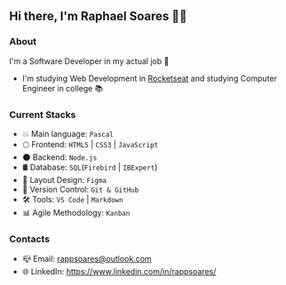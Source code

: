 ## Hi there, I'm Raphael Soares 👋🏻

### About
I'm a Software Developer in my actual job 🚀
- I'm studying Web Development in [Rocketseat](https://www.rocketseat.com.br/) and studying Computer Engineer in college 📚

### Current Stacks
- 💥 Main language: `Pascal`
- 🌕 Frontend: `HTML5` | `CSS3` | `JavaScript`
- 🌑 Backend: `Node.js`
- 🛢️ Database: `SQL`(`Firebird` | `IBExpert`)
- 🎨 Layout Design: `Figma`
- 📝 Version Control: `Git & GitHub`
- 🛠️ Tools: `VS Code` | `Markdown`
- 📊 Agile Methodology: `Kanban`

### Contacts

- 📪 Email: rappsoares@outlook.com
- 🌐 LinkedIn: https://www.linkedin.com/in/rappsoares/
